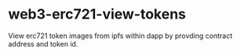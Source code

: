 # web3-erc721-view-tokens
 View erc721 token images from ipfs within dapp by provding contract address and token id.

